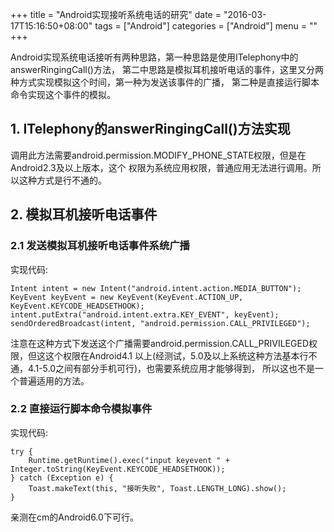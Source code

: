 +++
title = "Android实现接听系统电话的研究"
date = "2016-03-17T15:16:50+08:00"
tags = ["Android"]
categories = ["Android"]
menu = ""
+++

Android实现系统电话接听有两种思路，第一种思路是使用ITelephony中的answerRingingCall()方法，
第二中思路是模拟耳机接听电话的事件，这里又分两种方式实现模拟这个时间，第一种为发送该事件的广播，
第二种是直接运行脚本命令实现这个事件的模拟。

<!--more-->

## 1. ITelephony的answerRingingCall()方法实现

调用此方法需要android.permission.MODIFY_PHONE_STATE权限，但是在Android2.3及以上版本，这个
权限为系统应用权限，普通应用无法进行调用。所以这种方式是行不通的。

## 2. 模拟耳机接听电话事件

### 2.1 发送模拟耳机接听电话事件系统广播

实现代码:

    Intent intent = new Intent("android.intent.action.MEDIA_BUTTON");
    KeyEvent keyEvent = new KeyEvent(KeyEvent.ACTION_UP, KeyEvent.KEYCODE_HEADSETHOOK);
    intent.putExtra("android.intent.extra.KEY_EVENT", keyEvent);
    sendOrderedBroadcast(intent, "android.permission.CALL_PRIVILEGED");

注意在这种方式下发送这个广播需要android.permission.CALL_PRIVILEGED权限，但这这个权限在Android4.1
以上(经测试，5.0及以上系统这种方法基本行不通，4.1-5.0之间有部分手机可行)，也需要系统应用才能够得到，
所以这也不是一个普遍适用的方法。

### 2.2 直接运行脚本命令模拟事件

实现代码:

    try {
        Runtime.getRuntime().exec("input keyevent " + Integer.toString(KeyEvent.KEYCODE_HEADSETHOOK));
    } catch (Exception e) {
        Toast.makeText(this, "接听失败", Toast.LENGTH_LONG).show();
    }

亲测在cm的Android6.0下可行。
